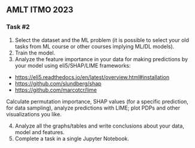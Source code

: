 ## AMLT ITMO 2023
### Task #2
1. Select the dataset and the ML problem (it is possible to select your old tasks from ML course or other courses implying ML/DL models).
2. Train the model.
3. Analyze the feature importance in your data for making predictions by your model using eli5/SHAP/LIME frameworks: 
- https://eli5.readthedocs.io/en/latest/overview.html#installation
- https://github.com/slundberg/shap
- https://github.com/marcotcr/lime

Calculate permutation importance, SHAP values (for a specific prediction, for data sampling), analyze predictions with LIME; plot PDPs and other visualizations you like.

4. Analyze all the graphs/tables and write conclusions about your data, model and features.
5. Complete a task in a single Jupyter Notebook.

